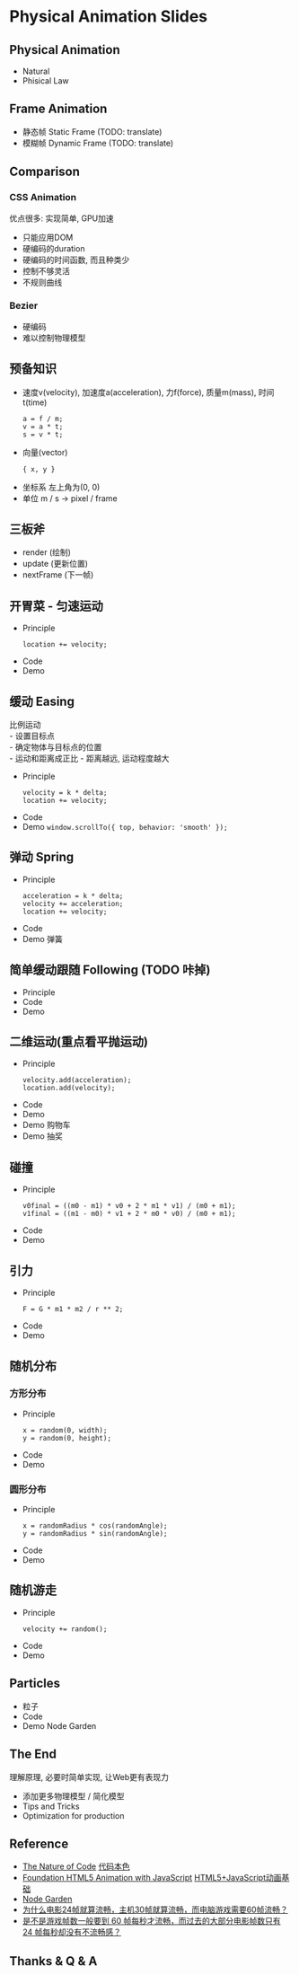 # Physical Animation Slides

## Physical Animation

  - Natural
  - Phisical Law

## Frame Animation

  - 静态帧 Static Frame (TODO: translate)
  - 模糊帧 Dynamic Frame (TODO: translate)

## Comparison

### CSS Animation

  优点很多: 实现简单, GPU加速

  - 只能应用DOM
  - 硬编码的duration
  - 硬编码的时间函数, 而且种类少
  - 控制不够灵活
  - 不规则曲线

### Bezier

  - 硬编码
  - 难以控制物理模型

## 预备知识

  - 速度v(velocity), 加速度a(acceleration), 力f(force), 质量m(mass), 时间t(time)
    ```
    a = f / m;
    v = a * t;
    s = v * t;
    ````
  - 向量(vector)
    ```
    { x, y }
    ```
  - 坐标系
    左上角为(0, 0)
  - 单位
    m / s -> pixel / frame

## 三板斧

  - render (绘制)
  - update (更新位置)
  - nextFrame (下一帧)

## 开胃菜 - 匀速运动

  - Principle
    ```
    location += velocity;
    ```
  - Code
  - Demo

## 缓动 Easing

  比例运动  
    - 设置目标点  
    - 确定物体与目标点的位置  
    - 运动和距离成正比 - 距离越远, 运动程度越大

  - Principle
    ```
    velocity = k * delta;
    location += velocity;
    ```
  - Code
  - Demo `window.scrollTo({ top, behavior: 'smooth' });`

## 弹动 Spring

  - Principle
    ```
    acceleration = k * delta;
    velocity += acceleration;
    location += velocity;
    ```
  - Code
  - Demo 弹簧

## 简单缓动跟随 Following (TODO 咔掉)

  - Principle 
  - Code
  - Demo

## 二维运动(重点看平抛运动)

  - Principle
    ```
    velocity.add(acceleration);
    location.add(velocity);
    ```
  - Code
  - Demo
  - Demo 购物车
  - Demo 抽奖

## 碰撞

  - Principle
    ```
    v0final = ((m0 - m1) * v0 + 2 * m1 * v1) / (m0 + m1);
    v1final = ((m1 - m0) * v1 + 2 * m0 * v0) / (m0 + m1);
    ```
  - Code
  - Demo

## 引力

  - Principle
    ```
    F = G * m1 * m2 / r ** 2;
    ```
  - Code
  - Demo

## 随机分布

### 方形分布

  - Principle
    ```
    x = random(0, width);
    y = random(0, height);
    ```
  - Code
  - Demo

### 圆形分布
  
  - Principle
    ```
    x = randomRadius * cos(randomAngle);
    y = randomRadius * sin(randomAngle);
    ```
  - Code
  - Demo

## 随机游走

  - Principle
    ```
    velocity += random();
    ```
  - Code
  - Demo

## Particles

  - 粒子
  - Code
  - Demo Node Garden

## The End

  理解原理, 必要时简单实现, 让Web更有表现力

  - 添加更多物理模型 / 简化模型
  - Tips and Tricks
  - Optimization for production

## Reference

  - [The Nature of Code](https://natureofcode.com/) [代码本色](https://item.jd.com/11587473.html)
  - [Foundation HTML5 Animation with JavaScript](https://lamberta.github.io/html5-animation/) [HTML5+JavaScript动画基础](https://item.jd.com/11253207.html)
  - [Node Garden](https://github.com/pakastin/nodegarden)
  - [为什么电影24帧就算流畅，主机30帧就算流畅，而电脑游戏需要60帧流畅？](https://zhuanlan.zhihu.com/p/48674410)
  - [是不是游戏帧数一般要到 60 帧每秒才流畅，而过去的大部分电影帧数只有 24 帧每秒却没有不流畅感？](https://www.zhihu.com/question/21081976/answer/34748080)

## Thanks & Q & A
